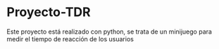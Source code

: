 # Proyecto-TDR
Este proyecto está realizado con python, se trata de un minijuego para medir el tiempo de reacción de los usuarios
